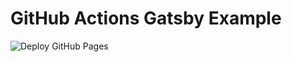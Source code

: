 # GitHub Actions Gatsby Example

![Deploy GitHub Pages](https://github.com/70-10/github-actions-gatsby-example/workflows/Deploy%20GitHub%20Pages/badge.svg?branch=master)
